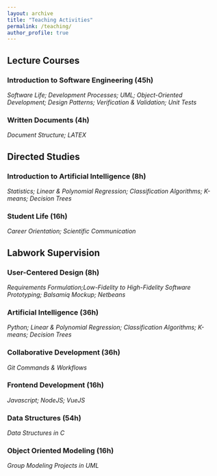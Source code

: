 ```yaml
---
layout: archive
title: "Teaching Activities"
permalink: /teaching/
author_profile: true
---
```


## Lecture Courses

### Introduction to Software Engineering (45h) 

*Software Life; Development Processes; UML; Object-Oriented Development; Design Patterns; Verification & Validation; Unit Tests*

### Written Documents (4h) 

*Document Structure; LATEX*

## Directed Studies

### Introduction to Artificial Intelligence (8h) 

*Statistics; Linear & Polynomial Regression; Classification Algorithms; K-means; Decision Trees*

### Student Life (16h) 

*Career Orientation; Scientific Communication*

## Labwork Supervision

### User-Centered Design (8h) 

*Requirements Formulation;Low-Fidelity to High-Fidelity Software Prototyping; Balsamiq Mockup; Netbeans*

### Artificial Intelligence (36h) 

*Python; Linear & Polynomial Regression; Classification Algorithms; K-means; Decision Trees*

### Collaborative Development (36h) 

*Git Commands & Workflows*

### Frontend Development (16h) 

*Javascript; NodeJS; VueJS*

### Data Structures (54h) 

*Data Structures in C*

### Object Oriented Modeling (16h) 

*Group Modeling Projects in UML*